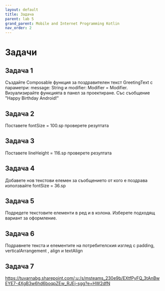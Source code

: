 ```yaml
---
layout: default
title: Задача
parent: lab 5
grand_parent: Mobile and Internet Programming Kotlin
nav_order: 2
---
```

# Задачи

## Задача 1

Създайте Composable функция за поздравителен текст GreetingText с параметри: message: String и modifier: Modifier = Modifier. Визуализирайте функцията в панел за проектиране. Със съобщение "Happy Birthday Android!"

## Задача 2

Поставете fontSize = 100.sp проверете резултата

## Задача 3

Поставете lineHeight = 116.sp проверете резултата

## Задача 4

Добавете нов текстови елемен за съобщението от кого е поздрава използвайте fontSize = 36.sp

## Задача 5

Подредете текстовите елементи в ред и в колона. Изберете подходящ вариант за оформление.

## Задача 6

Подравнете текста и елементите на потребителския изглед с padding, verticalArrangement , align и textAlign 

## Задача 7

https://tuvarnabg.sharepoint.com/:u:/s/msteams_230e9b/EXtfPyFQ_3tAnBwEYE7-4XgB3w6hd6boqpZEw_RJEj-sgg?e=HW2dfN
